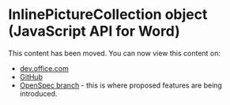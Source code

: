 # InlinePictureCollection object (JavaScript API for Word)

This content has been moved. You can now view this content on:
* [dev.office.com](http://dev.office.com/reference/add-ins/word/inlinepicturecollection?product=word)
* [GitHub](../../reference/word/inlinepicturecollection.md)
* [OpenSpec branch](https://github.com/OfficeDev/office-js-docs/blob/WordJs_1.3_Openspec/word/word-add-ins-javascript-reference/inlinepicturecollection.md) - this is where proposed features are being introduced.